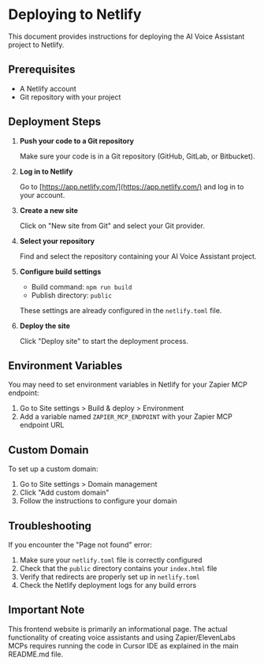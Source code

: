 # Deploying to Netlify

This document provides instructions for deploying the AI Voice Assistant project to Netlify.

## Prerequisites

- A Netlify account
- Git repository with your project

## Deployment Steps

1. **Push your code to a Git repository**
   
   Make sure your code is in a Git repository (GitHub, GitLab, or Bitbucket).

2. **Log in to Netlify**
   
   Go to [https://app.netlify.com/](https://app.netlify.com/) and log in to your account.

3. **Create a new site**
   
   Click on "New site from Git" and select your Git provider.

4. **Select your repository**
   
   Find and select the repository containing your AI Voice Assistant project.

5. **Configure build settings**
   
   - Build command: `npm run build`
   - Publish directory: `public`
   
   These settings are already configured in the `netlify.toml` file.

6. **Deploy the site**
   
   Click "Deploy site" to start the deployment process.

## Environment Variables

You may need to set environment variables in Netlify for your Zapier MCP endpoint:

1. Go to Site settings > Build & deploy > Environment
2. Add a variable named `ZAPIER_MCP_ENDPOINT` with your Zapier MCP endpoint URL

## Custom Domain

To set up a custom domain:

1. Go to Site settings > Domain management
2. Click "Add custom domain"
3. Follow the instructions to configure your domain

## Troubleshooting

If you encounter the "Page not found" error:

1. Make sure your `netlify.toml` file is correctly configured
2. Check that the `public` directory contains your `index.html` file
3. Verify that redirects are properly set up in `netlify.toml`
4. Check the Netlify deployment logs for any build errors

## Important Note

This frontend website is primarily an informational page. The actual functionality of creating voice assistants and using Zapier/ElevenLabs MCPs requires running the code in Cursor IDE as explained in the main README.md file. 